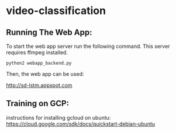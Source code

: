 # video-classification

## Running The Web App:

To start the web app server run the following command. This server requires ffmpeg installed.

`python2 webapp_backend.py`

Then, the web app can be used:

http://sd-lstm.appspot.com

## Training on GCP:

instructions for installing gcloud on ubuntu: https://cloud.google.com/sdk/docs/quickstart-debian-ubuntu
